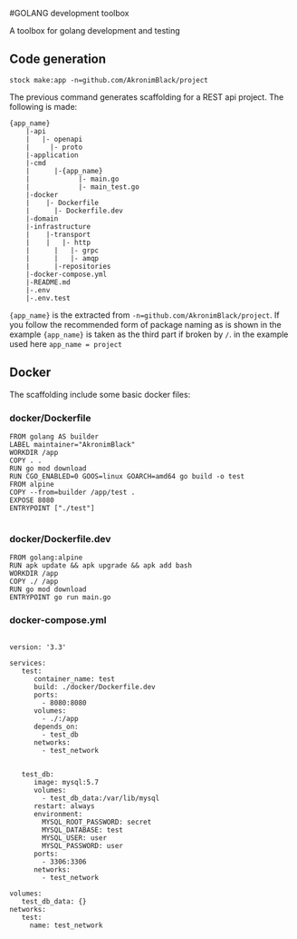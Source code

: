 #GOLANG development toolbox

A toolbox for golang development and testing


## Code generation

```
stock make:app -n=github.com/AkronimBlack/project
```

The previous command generates scaffolding for a REST api project. The following is made:

```
{app_name}	
	|-api
	|   |- openapi
	|	  |- proto
	|-application
 	|-cmd
	|	   |-{app_name}
	|		     |- main.go
	|		     |- main_test.go
	|-docker
	|    |- Dockerfile
	|	   |- Dockerfile.dev
	|-domain
	|-infrastructure
	|    |-transport
	|    |   |- http  
	|	   |   |- grpc
	|	   |   |- amqp
	|	   |-repositories  
	|-docker-compose.yml
	|-README.md
	|-.env
	|-.env.test
```


```{app_name}``` is the extracted from ```-n=github.com/AkronimBlack/project```. If you follow the recommended form of package naming as is shown in the example
```{app_name}``` is taken as the third part if broken by ```/```. in the example used here ```app_name = project``` 

## Docker

The scaffolding include some basic docker files:

### docker/Dockerfile

```
FROM golang AS builder
LABEL maintainer="AkronimBlack"
WORKDIR /app
COPY . .
RUN go mod download
RUN CGO_ENABLED=0 GOOS=linux GOARCH=amd64 go build -o test
FROM alpine
COPY --from=builder /app/test .
EXPOSE 8080
ENTRYPOINT ["./test"]
	
```

### docker/Dockerfile.dev

```
FROM golang:alpine
RUN apk update && apk upgrade && apk add bash
WORKDIR /app
COPY ./ /app
RUN go mod download
ENTRYPOINT go run main.go
```

### docker-compose.yml
```

version: '3.3'

services:
   test:
      container_name: test
      build: ./docker/Dockerfile.dev
      ports:
        - 8080:8080
      volumes:
        - ./:/app
      depends_on:
        - test_db
      networks:
        - test_network


   test_db:
      image: mysql:5.7
      volumes:
        - test_db_data:/var/lib/mysql
      restart: always
      environment:
        MYSQL_ROOT_PASSWORD: secret
        MYSQL_DATABASE: test
        MYSQL_USER: user
        MYSQL_PASSWORD: user
      ports: 
        - 3306:3306
      networks:
        - test_network

volumes:
   test_db_data: {}
networks:
   test:
     name: test_network
```
